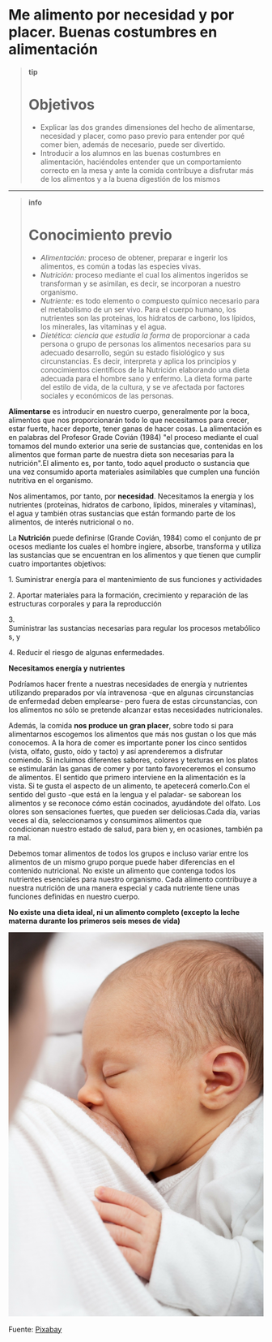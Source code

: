 # Me alimento por necesidad y por placer. Buenas costumbres en alimentación

>**tip**
>
># Objetivos
>
>*   Explicar las dos grandes dimensiones del hecho de alimentarse, necesidad y placer, como paso previo para entender por qué comer bien, además de necesario, puede ser divertido.
>*   Introducir a los alumnos en las buenas costumbres en alimentación, haciéndoles entender que un comportamiento correcto en la mesa y ante la comida contribuye a disfrutar más de los alimentos y a la buena digestión de los mismos

---

>**info**
>
># Conocimiento previo
>
>*   _Alimentación:_ proceso de obtener, preparar e ingerir los alimentos, es común a todas las especies vivas.
>*   _Nutrición:_ proceso mediante el cual los alimentos ingeridos se transforman y se asimilan, es decir, se incorporan a nuestro organismo.
>*   _Nutriente:_ es todo elemento o compuesto químico necesario para el metabolismo de un ser vivo. Para el cuerpo humano, los nutrientes son las proteínas, los hidratos de carbono, los lípidos, los minerales, las vitaminas y el agua.
>*   _Dietética: ciencia que estudia la forma_ de proporcionar a cada persona o grupo de personas los alimentos necesarios para su adecuado desarrollo, según su estado fisiológico y sus circunstancias. Es decir, interpreta y aplica los principios y conocimientos científicos de la Nutrición elaborando una dieta adecuada para el hombre sano y enfermo. La dieta forma parte del estilo de vida, de la cultura, y se ve afectada por factores sociales y económicos de las personas.

**Alimentarse** es introducir en nuestro cuerpo, generalmente por la boca, alimentos que nos proporcionarán todo lo que necesitamos para crecer, estar fuerte, hacer deporte, tener ganas de hacer cosas. La alimentación es en palabras del Profesor Grade Covián (1984) "el proceso mediante el cual tomamos del mundo exterior una serie de sustancias que, contenidas en los alimentos que forman parte de nuestra dieta son necesarias para la nutrición".El alimento es, por tanto, todo aquel producto o sustancia que una vez consumido aporta materiales asimilables que cumplen una función nutritiva en el organismo.

Nos alimentamos, por tanto, por **necesidad**. Necesitamos la energía y los nutrientes (proteínas, hidratos de carbono, lípidos, minerales y vitaminas), el agua y también otras sustancias que están formando parte de los alimentos, de interés nutricional o no.

La **Nutrición** puede definirse (Grande Covián, 1984) como el conjunto de procesos mediante los cuales el hombre ingiere, absorbe, transforma y utiliza las sustancias que se encuentran en los alimentos y que tienen que cumplir cuatro importantes objetivos:

1\. Suministrar energía para el mantenimiento de sus funciones y actividades

2\. Aportar materiales para la formación, crecimiento y reparación de las estructuras corporales y para la reproducción

3\. Suministrar las sustancias necesarias para regular los procesos metabólicos, y 

4\. Reducir el riesgo de algunas enfermedades.

**Necesitamos energía y nutrientes**

Podríamos hacer frente a nuestras necesidades de energía y nutrientes utilizando preparados por vía intravenosa -que en algunas circunstancias de enfermedad deben emplearse- pero fuera de estas circunstancias, con los alimentos no sólo se pretende alcanzar estas necesidades nutricionales.

Además, la comida **nos produce un** **gran placer**, sobre todo si para alimentarnos escogemos los alimentos que más nos gustan o los que más conocemos. A la hora de comer es importante poner los cinco sentidos (vista, olfato, gusto, oído y tacto) y así aprenderemos a disfrutar comiendo. Si incluimos diferentes sabores, colores y texturas en los platos se estimularán las ganas de comer y por tanto favoreceremos el consumo de alimentos. El sentido que primero interviene en la alimentación es la vista. Si te gusta el aspecto de un alimento, te apetecerá comerlo.Con el sentido del gusto -que está en la lengua y el paladar- se saborean los alimentos y se reconoce cómo están cocinados, ayudándote del olfato. Los olores son sensaciones fuertes, que pueden ser deliciosas.Cada día, varias veces al día, seleccionamos y consumimos alimentos que condicionan nuestro estado de salud, para bien y, en ocasiones, también para mal.

Debemos tomar alimentos de todos los grupos e incluso variar entre los alimentos de un mismo grupo porque puede haber diferencias en el contenido nutricional. No existe un alimento que contenga todos los nutrientes esenciales para nuestro organismo. Cada alimento contribuye a nuestra nutrición de una manera especial y cada nutriente tiene unas funciones definidas en nuestro cuerpo.

**No existe una dieta ideal, ni un alimento completo (excepto la leche materna durante los primeros seis meses de vida)**


![Lactancia](img/baby-21167_1920.jpg)


Fuente: [Pixabay](https://pixabay.com/es/beb%C3%A9-mama-lactancia-materna-21167/)